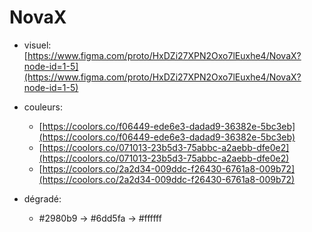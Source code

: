 # NovaX

+ visuel: [https://www.figma.com/proto/HxDZi27XPN2Oxo7lEuxhe4/NovaX?node-id=1-5](https://www.figma.com/proto/HxDZi27XPN2Oxo7lEuxhe4/NovaX?node-id=1-5)

+ couleurs:

    + [https://coolors.co/f06449-ede6e3-dadad9-36382e-5bc3eb](https://coolors.co/f06449-ede6e3-dadad9-36382e-5bc3eb)
    + [https://coolors.co/071013-23b5d3-75abbc-a2aebb-dfe0e2](https://coolors.co/071013-23b5d3-75abbc-a2aebb-dfe0e2)
    + [https://coolors.co/2a2d34-009ddc-f26430-6761a8-009b72](https://coolors.co/2a2d34-009ddc-f26430-6761a8-009b72)

+ dégradé:
	+ #2980b9 → #6dd5fa → #ffffff
